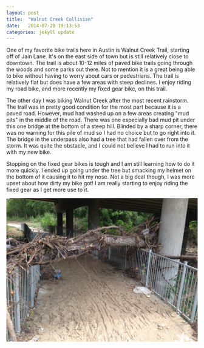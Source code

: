 ```yaml
---
layout: post
title:  "Walnut Creek Collision"
date:   2014-07-20 19:13:53
categories: jekyll update
---
```


One of my favorite bike trails here in Austin is Walnut Creek Trail, starting off of Jain Lane. It's on the east side of town but is still relatively close to downtown. The trail is about 10-12 miles of paved bike trails going through the woods and some parks out there. Not to mention it is a great being able to bike without having to worry about cars or pedestrians. The trail is relatively flat but does have a few areas with steep declines. I enjoy riding my road bike, and more recently my fixed gear bike, on this trail.

The other day I was biking Walnut Creek after the most recent rainstorm. The trail was in pretty good condition for the most part because it is a paved road. However, mud had washed up on a few areas creating "mud pits" in the middle of the road. There was one especially bad mud pit under this one bridge at the bottom of a steep hill. Blinded by a sharp corner, there was no warning for this pile of mud so I had no choice but to go right into it. The bridge in the underpass also had a tree that had fallen over from the storm. It was quite the obstacle, and I could not believe I had to run into it with my new bike. 

Stopping on the fixed gear bikes is tough and I am still learning how to do it more quickly. I ended up going under the tree but smacking my helmet on the bottom of it causing it to hit my nose. Not a big deal though, I was more upset about how dirty my bike got! I am really starting to enjoy riding the fixed gear as I get more use to it.

![mudpit](/assets/mudpit.JPG)
